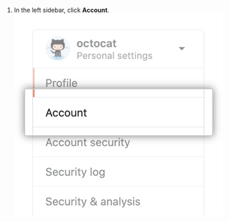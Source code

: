 1. In the left sidebar, click **Account**. ![Account settings menu option](/assets/images/help/settings/settings-sidebar-account-settings.png)
